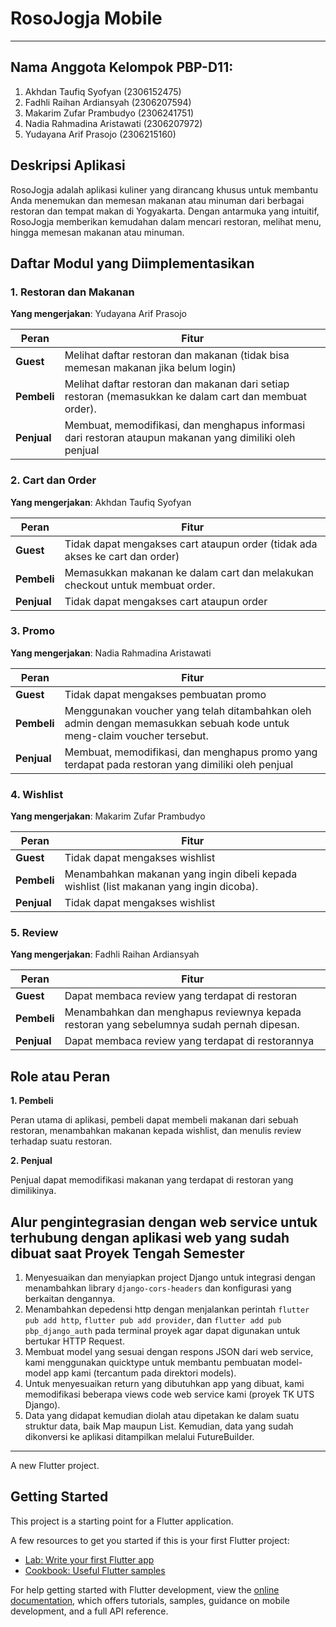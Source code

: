 # RosoJogja Mobile

---

## Nama Anggota Kelompok PBP-D11:
1. Akhdan Taufiq Syofyan (2306152475)
2. Fadhli Raihan Ardiansyah (2306207594)
3. Makarim Zufar Prambudyo (2306241751)
4. Nadia Rahmadina Aristawati (2306207972)
5. Yudayana Arif Prasojo (2306215160)

## Deskripsi Aplikasi
RosoJogja adalah aplikasi kuliner yang dirancang khusus untuk membantu Anda menemukan dan memesan makanan atau minuman dari berbagai restoran dan tempat makan di Yogyakarta. Dengan antarmuka yang intuitif, RosoJogja memberikan kemudahan dalam mencari restoran, melihat menu, hingga memesan makanan atau minuman.

## Daftar Modul yang Diimplementasikan

### 1. Restoran dan Makanan
**Yang mengerjakan**: Yudayana Arif Prasojo

| Peran       | Fitur                                                                                           |
|-------------|-------------------------------------------------------------------------------------------------|
| **Guest**   | Melihat daftar restoran dan makanan (tidak bisa memesan makanan jika belum login)               |
| **Pembeli** | Melihat daftar restoran dan makanan dari setiap restoran (memasukkan ke dalam cart dan membuat order). |
| **Penjual** | Membuat, memodifikasi, dan menghapus informasi dari restoran ataupun makanan yang dimiliki oleh penjual |

### 2. Cart dan Order
**Yang mengerjakan**: Akhdan Taufiq Syofyan

| Peran       | Fitur                                                                                           |
|-------------|-------------------------------------------------------------------------------------------------|
| **Guest**   | Tidak dapat mengakses cart ataupun order (tidak ada akses ke cart dan order)                    |
| **Pembeli** | Memasukkan makanan ke dalam cart dan melakukan checkout untuk membuat order.                    |
| **Penjual** | Tidak dapat mengakses cart ataupun order                                                        |

### 3. Promo
**Yang mengerjakan**: Nadia Rahmadina Aristawati

| Peran       | Fitur                                                                                           |
|-------------|-------------------------------------------------------------------------------------------------|
| **Guest**   | Tidak dapat mengakses pembuatan promo                                                           |
| **Pembeli** | Menggunakan voucher yang telah ditambahkan oleh admin dengan memasukkan sebuah kode untuk meng-claim voucher tersebut. |
| **Penjual** | Membuat, memodifikasi, dan menghapus promo yang terdapat pada restoran yang dimiliki oleh penjual |

### 4. Wishlist
**Yang mengerjakan**: Makarim Zufar Prambudyo

| Peran       | Fitur                                                                                           |
|-------------|-------------------------------------------------------------------------------------------------|
| **Guest**   | Tidak dapat mengakses wishlist                                                                  |
| **Pembeli** | Menambahkan makanan yang ingin dibeli kepada wishlist (list makanan yang ingin dicoba).         |
| **Penjual** | Tidak dapat mengakses wishlist                                                                  |

### 5. Review
**Yang mengerjakan**: Fadhli Raihan Ardiansyah

| Peran       | Fitur                                                                                           |
|-------------|-------------------------------------------------------------------------------------------------|
| **Guest**   | Dapat membaca review yang terdapat di restoran                                                  |
| **Pembeli** | Menambahkan dan menghapus reviewnya kepada restoran yang sebelumnya sudah pernah dipesan.       |
| **Penjual** | Dapat membaca review yang terdapat di restorannya                                               |

## Role atau Peran
**1. Pembeli**

Peran utama di aplikasi, pembeli dapat membeli makanan dari sebuah restoran, menambahkan makanan kepada wishlist, dan menulis review terhadap suatu restoran.

**2. Penjual**

Penjual dapat memodifikasi makanan yang terdapat di restoran yang dimilikinya.

## Alur pengintegrasian dengan web service untuk terhubung dengan aplikasi web yang sudah dibuat saat Proyek Tengah Semester

1. Menyesuaikan dan menyiapkan project Django untuk integrasi dengan menambahkan library `django-cors-headers` dan konfigurasi yang berkaitan dengannya. 
2. Menambahkan depedensi http dengan menjalankan perintah `flutter pub add http`, `flutter pub add provider`, dan `flutter add pub pbp_django_auth` pada terminal proyek agar dapat digunakan untuk bertukar HTTP Request.
3. Membuat model yang sesuai dengan respons JSON dari web service, kami menggunakan quicktype untuk membantu pembuatan model-model app kami (tercantum pada direktori models).
4. Untuk menyesuaikan return yang dibutuhkan app yang dibuat, kami memodifikasi beberapa views code web service kami (proyek TK UTS Django).
5. Data yang didapat kemudian diolah atau dipetakan ke dalam suatu struktur data, baik Map maupun List. Kemudian, data yang sudah dikonversi ke aplikasi ditampilkan melalui FutureBuilder.

---

A new Flutter project.

## Getting Started

This project is a starting point for a Flutter application.

A few resources to get you started if this is your first Flutter project:

- [Lab: Write your first Flutter app](https://docs.flutter.dev/get-started/codelab)
- [Cookbook: Useful Flutter samples](https://docs.flutter.dev/cookbook)

For help getting started with Flutter development, view the
[online documentation](https://docs.flutter.dev/), which offers tutorials,
samples, guidance on mobile development, and a full API reference.
